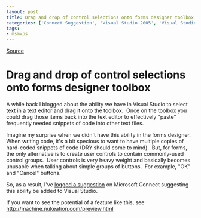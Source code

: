 ```yaml
---
layout: post
title: Drag and drop of control selections onto forms designer toolbox
categories: ['Connect Suggestion', 'Visual Studio 2005', 'Visual Studio 2008', 'Visual Studio vNext']
tags:
- msmvps
---
```

[Source](http://blogs.msmvps.com/peterritchie/2008/08/21/drag-and-drop-of-control-selections-onto-forms-designer-toolbox/ "Permalink to Drag and drop of control selections onto forms designer toolbox")

# Drag and drop of control selections onto forms designer toolbox

A while back I blogged about the ability we have in Visual Studio to select text in a text editor and drag it onto the toolbox.  Once on the toolbox you could drag those items back into the text editor to effectively "paste" frequently needed snippets of code into other text files.

Imagine my surprise when we didn't have this ability in the forms designer.  When writing code, it's a bit specious to want to have multiple copies of hard-coded snippets of code (DRY should come to mind).  But, for forms, the only alternative is to create user controls to contain commonly-used control groups.  User controls is very heavy weight and basically becomes unusable when talking about simple groups of buttons.  For example, "OK" and "Cancel" buttons.

So, as a result, I've [logged a suggestion][1] on Microsoft Connect suggesting this ability be added to Visual Studio.

If you want to see the potential of a feature like this, see <http://machine.nukeation.com/preview.html>

[1]: https://connect.microsoft.com/VisualStudio/feedback/ViewFeedback.aspx?FeedbackID=362827

